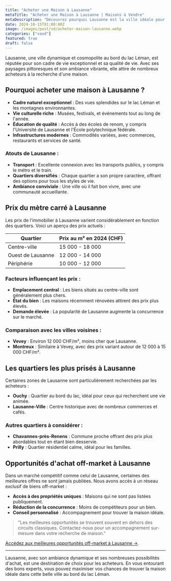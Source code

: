 ```yaml
---
title: "Acheter une Maison à Lausanne"
metaTitle: "Acheter une Maison à Lausanne | Maisons à Vendre"
metaDescription: "Découvrez pourquoi Lausanne est la ville idéale pour acheter une maison. Explorez le marché immobilier local, les quartiers recherchés et nos conseils pour réussir votre achat."
date: 2024-10-15T01:00:00Z
image: /images/post/vd/acheter-maison-lausanne.webp
categories: ["vaud"]
featured: true
draft: false
---
```


Lausanne, une ville dynamique et cosmopolite au bord du lac Léman, est réputée pour son cadre de vie exceptionnel et sa qualité de vie. Avec ses paysages pittoresques et son ambiance vibrante, elle attire de nombreux acheteurs à la recherche d'une maison.

## Pourquoi acheter une maison à Lausanne ?

- **Cadre naturel exceptionnel** : Des vues splendides sur le lac Léman et les montagnes environnantes.
- **Vie culturelle riche** : Musées, festivals, et événements tout au long de l'année.
- **Éducation de qualité** : Accès à des écoles de renom, y compris l'Université de Lausanne et l'École polytechnique fédérale.
- **Infrastructures modernes** : Commodités variées, avec commerces, restaurants et services de santé.

### Atouts de Lausanne :
- **Transport** : Excellente connexion avec les transports publics, y compris le métro et le train.
- **Quartiers diversifiés** : Chaque quartier a son propre caractère, offrant des options pour tous les styles de vie.
- **Ambiance conviviale** : Une ville où il fait bon vivre, avec une communauté accueillante.

## Prix du mètre carré à Lausanne

Les prix de l'immobilier à Lausanne varient considérablement en fonction des quartiers. Voici un aperçu des prix actuels :

| Quartier                | Prix au m² en 2024 (CHF) |
|-------------------------|--------------------------|
| Centre-ville             | 15 000 - 18 000          |
| Ouest de Lausanne        | 12 000 - 14 000          |
| Périphérie               | 10 000 - 12 000          |

### Facteurs influençant les prix :
- **Emplacement central** : Les biens situés au centre-ville sont généralement plus chers.
- **État du bien** : Les maisons récemment rénovées attirent des prix plus élevés.
- **Demande élevée** : La popularité de Lausanne augmente la concurrence sur le marché.

### Comparaison avec les villes voisines :
- **Vevey** : Environ 12 000 CHF/m², moins cher que Lausanne.
- **Montreux** : Similaire à Vevey, avec des prix variant autour de 12 000 à 15 000 CHF/m².

## Les quartiers les plus prisés à Lausanne

Certaines zones de Lausanne sont particulièrement recherchées par les acheteurs :

- **Ouchy** : Quartier au bord du lac, idéal pour ceux qui recherchent une vie animée.
- **Lausanne-Ville** : Centre historique avec de nombreux commerces et cafés.

### Autres quartiers à considérer :
- **Chavannes-près-Renens** : Commune proche offrant des prix plus abordables tout en étant bien desservie.
- **Prilly** : Quartier résidentiel calme, idéal pour les familles.

## Opportunités d'achat off-market à Lausanne

Dans un marché compétitif comme celui de Lausanne, certaines des meilleures offres ne sont jamais publiées. Nous avons accès à un réseau exclusif de biens off-market :

- **Accès à des propriétés uniques** : Maisons qui ne sont pas listées publiquement.
- **Réduction de la concurrence** : Moins de compétiteurs pour un bien.
- **Conseil personnalisé** : Accompagnement pour trouver la maison idéale.

> "Les meilleures opportunités se trouvent souvent en dehors des circuits classiques. Contactez-nous pour un accompagnement sur-mesure dans votre recherche de maison."

[Accédez aux meilleures opportunités off-market à Lausanne ->](/contact).

---

Lausanne, avec son ambiance dynamique et ses nombreuses possibilités d'achat, est une destination de choix pour les acheteurs. En vous entourant des bons experts, vous pouvez maximiser vos chances de trouver la maison idéale dans cette belle ville au bord du lac Léman.
